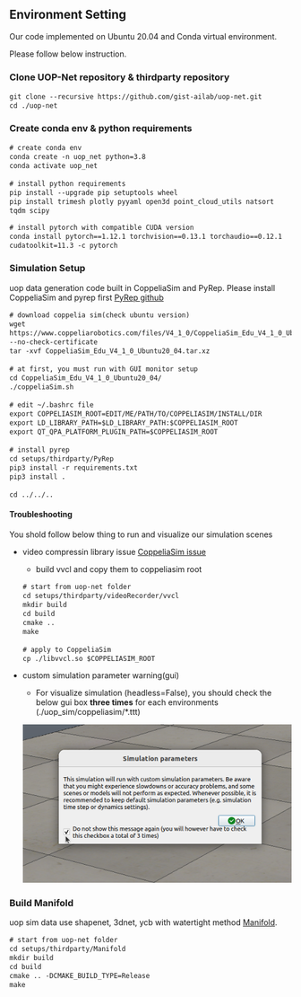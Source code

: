 ## Environment Setting
<!-- checked -->

Our code implemented on Ubuntu 20.04 and Conda virtual environment.

Please follow below instruction.

### Clone UOP-Net repository & thirdparty repository

```shell
git clone --recursive https://github.com/gist-ailab/uop-net.git
cd ./uop-net
```

### Create conda env & python requirements

<!-- checked -->
```shell
# create conda env
conda create -n uop_net python=3.8
conda activate uop_net

# install python requirements 
pip install --upgrade pip setuptools wheel
pip install trimesh plotly pyyaml open3d point_cloud_utils natsort tqdm scipy
```

```shell
# install pytorch with compatible CUDA version
conda install pytorch==1.12.1 torchvision==0.13.1 torchaudio==0.12.1 cudatoolkit=11.3 -c pytorch
```

### Simulation Setup 
<!-- checked -->

uop data generation code built in CoppeliaSim and PyRep. Please install CoppeliaSim and pyrep first [PyRep github](https://github.com/stepjam/PyRep)

```shell
# download coppelia sim(check ubuntu version)
wget https://www.coppeliarobotics.com/files/V4_1_0/CoppeliaSim_Edu_V4_1_0_Ubuntu20_04.tar.xz --no-check-certificate
tar -xvf CoppeliaSim_Edu_V4_1_0_Ubuntu20_04.tar.xz

# at first, you must run with GUI monitor setup
cd CoppeliaSim_Edu_V4_1_0_Ubuntu20_04/
./coppeliaSim.sh

# edit ~/.bashrc file
export COPPELIASIM_ROOT=EDIT/ME/PATH/TO/COPPELIASIM/INSTALL/DIR
export LD_LIBRARY_PATH=$LD_LIBRARY_PATH:$COPPELIASIM_ROOT
export QT_QPA_PLATFORM_PLUGIN_PATH=$COPPELIASIM_ROOT

# install pyrep
cd setups/thirdparty/PyRep
pip3 install -r requirements.txt
pip3 install .

cd ../../..
```

#### Troubleshooting

You shold follow below thing to run and visualize our simulation scenes

- video compressin library issue [CoppeliaSim issue](https://github.com/stepjam/PyRep/issues/142)
  - build vvcl and copy them to coppeliasim root
  
  ```shell
  # start from uop-net folder
  cd setups/thirdparty/videoRecorder/vvcl
  mkdir build
  cd build
  cmake ..
  make

  # apply to CoppeliaSim
  cp ./libvvcl.so $COPPELIASIM_ROOT
  ```

- custom simulation parameter warning(gui)
  - For visualize simulation (headless=False), you should check the below gui box **three times** for each environments (./uop_sim/coppeliasim/*.ttt)

  ![Issue Image1](../resources/uop_figure/issue_image1.png)



### Build Manifold
<!-- checked -->

uop sim data use shapenet, 3dnet, ycb with watertight method [Manifold](https://github.com/hjwdzh/Manifold).

```shell
# start from uop-net folder
cd setups/thirdparty/Manifold
mkdir build
cd build
cmake .. -DCMAKE_BUILD_TYPE=Release
make
```
